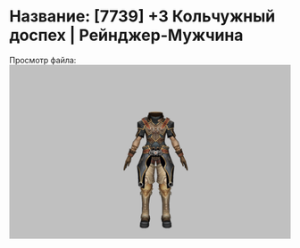 # Название: [7739] +3 Кольчужный доспех | Рейнджер-Мужчина

Просмотр файла:
![p020002.png](p020002.png)